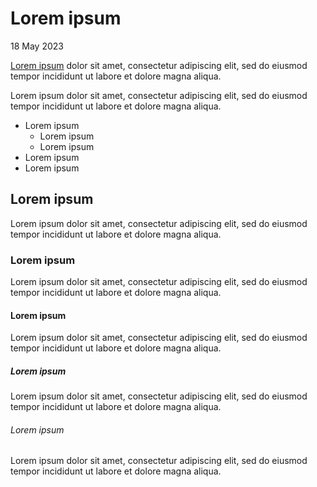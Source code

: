 # Lorem ipsum

18 May 2023

[Lorem ipsum](https://en.wikipedia.org/wiki/Lorem_ipsum) dolor sit amet, consectetur adipiscing elit, sed do eiusmod tempor incididunt ut labore et dolore magna aliqua.

Lorem ipsum dolor sit amet, consectetur adipiscing elit, sed do eiusmod tempor incididunt ut labore et dolore magna aliqua.

- Lorem ipsum
    - Lorem ipsum
    - Lorem ipsum
- Lorem ipsum
- Lorem ipsum

## Lorem ipsum

Lorem ipsum dolor sit amet, consectetur adipiscing elit, sed do eiusmod tempor incididunt ut labore et dolore magna aliqua.

### Lorem ipsum

Lorem ipsum dolor sit amet, consectetur adipiscing elit, sed do eiusmod tempor incididunt ut labore et dolore magna aliqua.

#### Lorem ipsum

Lorem ipsum dolor sit amet, consectetur adipiscing elit, sed do eiusmod tempor incididunt ut labore et dolore magna aliqua.

##### Lorem ipsum

Lorem ipsum dolor sit amet, consectetur adipiscing elit, sed do eiusmod tempor incididunt ut labore et dolore magna aliqua.

###### Lorem ipsum

Lorem ipsum dolor sit amet, consectetur adipiscing elit, sed do eiusmod tempor incididunt ut labore et dolore magna aliqua.